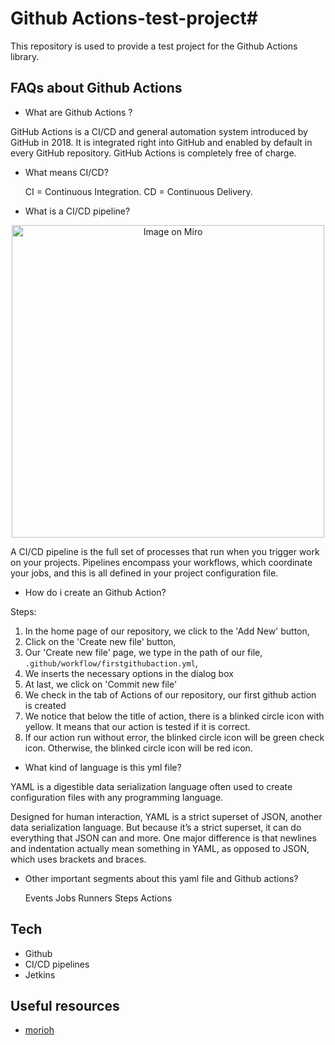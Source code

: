 # Github Actions-test-project#

This repository is used to provide a test project for the Github Actions library.

## FAQs about Github Actions ##
- What are Github Actions ? 

GitHub Actions is a CI/CD and general automation system introduced by GitHub in 2018. It is integrated right into GitHub and enabled by default in every GitHub repository. GitHub Actions is completely free of charge.

- What means CI/CD?

  CI = Continuous Integration.
  CD = Continuous Delivery.

- What is a CI/CD pipeline?

<div align="center">
<img  src="https://miro.medium.com/max/1400/1*bceEG8JBhgjnMoZCGXHb2Q.png" alt='Image on Miro' width="500" height="auto" />
</div>

A CI/CD pipeline is the full set of processes that run when you trigger work on your projects. Pipelines encompass your workflows, which coordinate your jobs, and this is all defined in your project configuration file.

- How do i create an Github Action? 

Steps:

1) In the home page of our repository, we click to the 'Add New' button,
2) Click on the 'Create new file' button,
3) Our 'Create new file' page, we type in the path of our file, `.github/workflow/firstgithubaction.yml`,
4) We inserts the necessary options in the dialog box
5) At last, we click on 'Commit new file'
6) We check in the tab of Actions of our repository, our first github action is created
7) We notice that below the title of action, there is a blinked circle icon with yellow. It means that our action is tested if it is correct.
8) If our action run without error, the blinked circle icon will be green check icon. Otherwise, the blinked circle icon will be red icon.

- What kind of language is this yml file?

YAML is a digestible data serialization language often used to create configuration files with any programming language.

Designed for human interaction, YAML is a strict superset of JSON, another data serialization language. But because it’s a strict superset, it can do everything that JSON can and more. One major difference is that newlines and indentation actually mean something in YAML, as opposed to JSON, which uses brackets and braces.
 
- Other important segments about this yaml file and Github actions?

  Events
  Jobs
  Runners
  Steps
  Actions


## Tech ##

- Github
- CI/CD pipelines
- Jetkins

## Useful resources ##
- [morioh](https://morioh.com/p/aadcfe6cac57)


